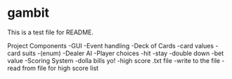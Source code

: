 # gambit
This is a test file for README.

Project Components
-GUI
	-Event handling
-Deck of Cards
	-card values
	-card suits
		-(enum)
-Dealer AI
-Player choices
	-hit
	-stay
	-double down
	-bet value
-Scoring System
	-dolla bills yo!
-high score .txt file
	-write to the file
	-read from file for high score list
	